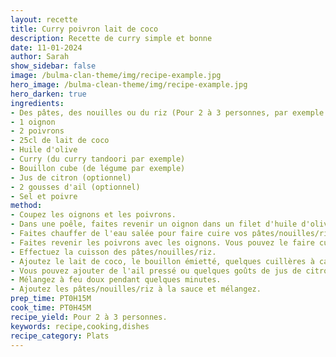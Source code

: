 ```yaml
---
layout: recette
title: Curry poivron lait de coco
description: Recette de curry simple et bonne
date: 11-01-2024
author: Sarah
show_sidebar: false
image: /bulma-clan-theme/img/recipe-example.jpg
hero_image: /bulma-clean-theme/img/recipe-example.jpg
hero_darken: true
ingredients:
- Des pâtes, des nouilles ou du riz (Pour 2 à 3 personnes, par exemple des spaghetti, si vous prenez des nouilles vérifiez qu'elles soient vegan ou prenez de nouille à base de riz)
- 1 oignon
- 2 poivrons
- 25cl de lait de coco
- Huile d'olive
- Curry (du curry tandoori par exemple)
- Bouillon cube (de légume par exemple)
- Jus de citron (optionnel)
- 2 gousses d'ail (optionnel)
- Sel et poivre
method:
- Coupez les oignons et les poivrons.
- Dans une poêle, faites revenir un oignon dans un filet d'huile d'olive.
- Faites chauffer de l'eau salée pour faire cuire vos pâtes/nouilles/riz.
- Faites revenir les poivrons avec les oignons. Vous pouvez le faire cuire longtemps sous couvercle pour qu'ils soient bien cuits. Cependant vous pouvez aussi moins les cuire et laisser les poivrons légèrement croquant en fonction de votre goût.
- Effectuez la cuisson des pâtes/nouilles/riz.
- Ajoutez le lait de coco, le bouillon émietté, quelques cuillères à café de curry, du sel et du poivre.
- Vous pouvez ajouter de l'ail pressé ou quelques goûts de jus de citron.
- Mélangez à feu doux pendant quelques minutes.
- Ajoutez les pâtes/nouilles/riz à la sauce et mélangez.
prep_time: PT0H15M
cook_time: PT0H45M
recipe_yield: Pour 2 à 3 personnes.
keywords: recipe,cooking,dishes
recipe_category: Plats
---
```

